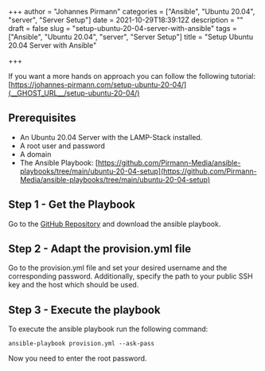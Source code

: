 +++
author = "Johannes Pirmann"
categories = ["Ansible", "Ubuntu 20.04", "server", "Server Setup"]
date = 2021-10-29T18:39:12Z
description = ""
draft = false
slug = "setup-ubuntu-20-04-server-with-ansible"
tags = ["Ansible", "Ubuntu 20.04", "server", "Server Setup"]
title = "Setup Ubuntu 20.04 Server with Ansible"

+++


If you want a more hands on approach you can follow the following tutorial: [https://johannes-pirmann.com/setup-ubuntu-20-04/](__GHOST_URL__/setup-ubuntu-20-04/)

## Prerequisites

* An Ubuntu 20.04 Server with the LAMP-Stack installed.
* A root user and password
* A domain
* The Ansible Playbook: [https://github.com/Pirmann-Media/ansible-playbooks/tree/main/ubuntu-20-04-setup](https://github.com/Pirmann-Media/ansible-playbooks/tree/main/ubuntu-20-04-setup)

## Step 1 - Get the Playbook

Go to the [GitHub Repository](https://github.com/Pirmann-Media/ansible-playbooks/tree/main/ubuntu-20-04-setup) and download the ansible playbook.

## Step 2 - Adapt the provision.yml file

Go to the provision.yml file and set your desired username and the corresponding password. Additionally, specify the path to your public SSH key and the host which should be used.

## Step 3 - Execute the playbook

To execute the ansible playbook run the following command:

```shell
ansible-playbook provision.yml --ask-pass
```

Now you need to enter the root password.

